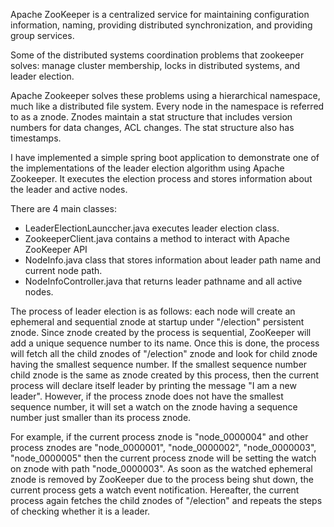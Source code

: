 Apache ZooKeeper is a centralized service for maintaining configuration information, naming, providing distributed synchronization, and providing group services. 

Some of the distributed systems coordination problems that zookeeper solves: manage cluster membership, locks in distributed systems, and leader election. 

Apache Zookeeper solves these problems using a hierarchical namespace, much like a distributed file system. Every node in the namespace is referred to as a znode. Znodes maintain a stat structure that includes version numbers for data changes, ACL changes. The stat structure also has timestamps.

I have implemented a simple spring boot application to demonstrate one of the implementations of the leader election algorithm using Apache Zookeeper. It executes the election process and stores information about the leader and active nodes.

There are 4 main classes:
- LeaderElectionLaunccher.java executes leader election class.
- ZookeeperClient.java contains a method to interact with Apache ZooKeeper API
- NodeInfo.java class that stores information about leader path name and current node path.
- NodeInfoController.java that returns leader pathname and all active nodes.

The process of leader election is as follows: each node will create an ephemeral and sequential znode at startup under "/election" persistent znode. Since znode created by the process is sequential, ZooKeeper will add a unique sequence number to its name. Once this is done, the process will fetch all the child znodes of "/election" znode and look for child znode having the smallest sequence number. If the smallest sequence number child znode is the same as znode created by this process, then the current process will declare itself leader by printing the message "I am a new leader". However, if the process znode does not have the smallest sequence number, it will set a watch on the znode having a sequence number just smaller than its process znode.

For example, if the current process znode is "node_0000004" and other process znodes are "node_0000001", "node_0000002", "node_0000003", "node_0000005" then the current process znode will be setting the watch on znode with path "node_0000003". As soon as the watched ephemeral znode is removed by ZooKeeper due to the process being shut down, the current process gets a watch event notification. Hereafter, the current process again fetches the child znodes of "/election" and repeats the steps of checking whether it is a leader.